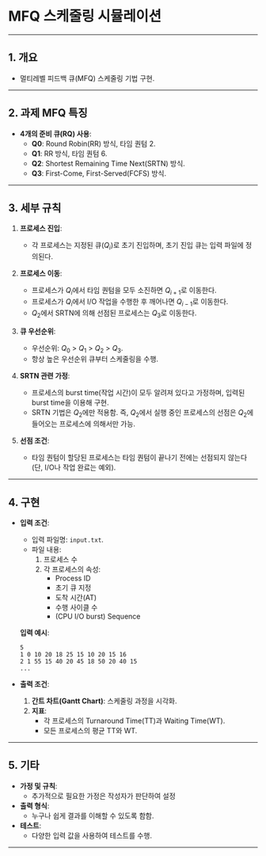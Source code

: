 # MFQ 스케줄링 시뮬레이션

---

## 1. **개요**

- 멀티레벨 피드백 큐(MFQ) 스케줄링 기법 구현.

---

## 2. **과제 MFQ 특징**

- **4개의 준비 큐(RQ) 사용**:
  - **Q0**: Round Robin(RR) 방식, 타임 퀀텀 2.
  - **Q1**: RR 방식, 타임 퀀텀 6.
  - **Q2**: Shortest Remaining Time Next(SRTN) 방식.
  - **Q3**: First-Come, First-Served(FCFS) 방식.

---

## 3. **세부 규칙**

1. **프로세스 진입**:
   - 각 프로세스는 지정된 큐($Q_i$)로 초기 진입하며, 초기 진입 큐는 입력 파일에 정의된다.

2. **프로세스 이동**:
   - 프로세스가 $Q_i$에서 타임 퀀텀을 모두 소진하면 $Q_{i+1}$로 이동한다.
   - 프로세스가 $Q_i$에서 I/O 작업을 수행한 후 깨어나면 $Q_{i-1}$로 이동한다.
   - $Q_2$에서 SRTN에 의해 선점된 프로세스는 $Q_3$로 이동한다.

3. **큐 우선순위**:
   - 우선순위: $Q_0$ > $Q_1$ > $Q_2$ > $Q_3$.
   - 항상 높은 우선순위 큐부터 스케줄링을 수행.

4. **SRTN 관련 가정**:
   - 프로세스의 burst time(작업 시간)이 모두 알려져 있다고 가정하며, 입력된 burst time을 이용해 구현.
   - SRTN 기법은 $Q_2$에만 적용함. 즉, $Q_2$에서 실행 중인 프로세스의 선점은 $Q_2$에 들어오는 프로세스에 의해서만 가능. 

5. **선점 조건**:
   - 타임 퀀텀이 할당된 프로세스는 타임 퀀텀이 끝나기 전에는 선점되지 않는다(단, I/O나 작업 완료는 예외).

---

## 4. **구현**

- **입력 조건**:
  - 입력 파일명: `input.txt`.
  - 파일 내용:
    1. 프로세스 수
    2. 각 프로세스의 속성:
       - Process ID
       - 초기 큐 지정
       - 도착 시간(AT)
       - 수행 사이클 수
       - (CPU I/O burst) Sequence

  **입력 예시**:

  ```text
  5
  1 0 10 20 18 25 15 10 20 15 16
  2 1 55 15 40 20 45 18 50 20 40 15
  ...
  ```

- **출력 조건**:
  1. **간트 차트(Gantt Chart)**: 스케줄링 과정을 시각화.
  2. **지표**:
     - 각 프로세스의 Turnaround Time(TT)과 Waiting Time(WT).
     - 모든 프로세스의 평균 TT와 WT.

---

## 5. **기타**

- **가정 및 규칙**:
  - 추가적으로 필요한 가정은 작성자가 판단하여 설정
- **출력 형식**:
  - 누구나 쉽게 결과를 이해할 수 있도록 함함.
- **테스트**:
  - 다양한 입력 값을 사용하여 테스트를 수행.

---